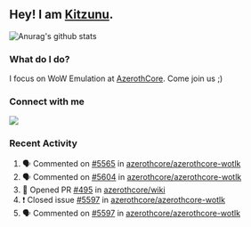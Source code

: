 ## Hey! I am [Kitzunu](https://Github.com/Kitzunu).

![Anurag's github stats](https://github-readme-stats.kitzunu.vercel.app/api?username=Kitzunu&show_icons=true)

### What do I do?

I focus on WoW Emulation at [AzerothCore](https://Github.com/AzerothCore). Come join us ;)

### Connect with me
[![](https://img.shields.io/badge/AzerothCore%20Discord-Connect%20with%20me!-green)](https://discord.com/invite/gkt4y2x)

### Recent Activity

<!--START_SECTION:activity-->
1. 🗣 Commented on [#5565](https://github.com/azerothcore/azerothcore-wotlk/issues/5565) in [azerothcore/azerothcore-wotlk](https://github.com/azerothcore/azerothcore-wotlk)
2. 🗣 Commented on [#5604](https://github.com/azerothcore/azerothcore-wotlk/issues/5604) in [azerothcore/azerothcore-wotlk](https://github.com/azerothcore/azerothcore-wotlk)
3. 💪 Opened PR [#495](https://github.com/azerothcore/wiki/pull/495) in [azerothcore/wiki](https://github.com/azerothcore/wiki)
4. ❗️ Closed issue [#5597](https://github.com/azerothcore/azerothcore-wotlk/issues/5597) in [azerothcore/azerothcore-wotlk](https://github.com/azerothcore/azerothcore-wotlk)
5. 🗣 Commented on [#5597](https://github.com/azerothcore/azerothcore-wotlk/issues/5597) in [azerothcore/azerothcore-wotlk](https://github.com/azerothcore/azerothcore-wotlk)
<!--END_SECTION:activity-->
